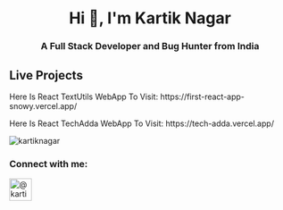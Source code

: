 <h1 align="center">Hi 👋, I'm Kartik Nagar</h1>
<h3 align="center">A Full Stack Developer and Bug Hunter from India</h3>

<h2>Live Projects</h2>
<p>Here Is React TextUtils WebApp To Visit: https://first-react-app-snowy.vercel.app/</p>
<p>Here Is React TechAdda WebApp To Visit: https://tech-adda.vercel.app/</p>

<p align="left"> <img src="https://komarev.com/ghpvc/?username=kartiknagar09&label=Profile%20views&color=0e75b6&style=flat" alt="kartiknagar" /> </p>


<h3 align="left">Connect with me:</h3>
<p align="left">
<a href="https://codepen.io/kartiknagar09" target="blank"><img align="center"  src="https://img.icons8.com/ios/512/codepen.png"  alt="@kartiknagar" height="40" width="40" /></a>
</p>
<!-- <p align="left">
<a href="" target="blank"><img align="center" src="https://img.icons8.com/ios/512/twitter.png"   alt="kartiknagar" height="35" width="35" /></a>
</p> -->
